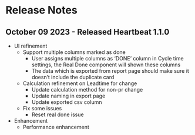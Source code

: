 # Release Notes
## October 09 2023 - Released Heartbeat 1.1.0
- UI refinement
  - Support multiple columns marked as done
    - User assigns multiple columns as ‘DONE’ column in Cycle time settings, the Real Done component will shown these columns
    - The data which is exported from report page should make sure it doesn’t include the duplicate card
  - Calculation refinement on Leadtime for change
    - Update calculation method for non-pr change
    - Update naming in export page
    - Update exported csv column
  - Fix some issues
    - Reset real done issue
- Enhancement
  - Performance enhancement
